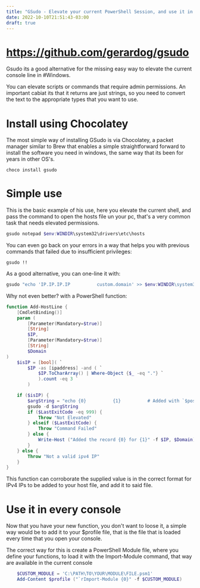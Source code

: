 ```yaml
---
title: "GSudo - Elevate your current PowerShell Session, and use it in the automation of your daily tasks"
date: 2022-10-10T21:51:43-03:00
draft: true
---
```


# https://github.com/gerardog/gsudo

Gsudo its a good alternative for the missing easy way to elevate the current console line in #Windows.

You can elevate scripts or commands that require admin permissions. An important cabiat its that it returns are just strings, so you need to convert the text to the appropriate types that you want to use.

# Install using Chocolatey

The most simple way of installing GSudo is via Chocolatey, a packet manager similar to Brew that enables a simple straightforward forward to install the software you need in windows, the same way that its been for years in other OS's.

``` shell
choco install gsudo
```

# Simple use

This is the basic example of his use, here you elevate the current shell, and pass the command to open the hosts file un your pc, that's a very common task that needs elevated permissions.

``` powershell
gsudo notepad $env:WINDIR\system32\drivers\etc\hosts
```

You can even go back on your errors in a way that helps you with previous commands that failed due to insufficient privileges:

``` shell
gsudo !!
```

As a good alternative, you can one-line it with:
``` powershell
gsudo "echo 'IP.IP.IP.IP          custom.domain' >> $env:WINDIR\system32\drivers\etc\hosts"
```

Why not even better? with a PowerShell function:
``` powershell
function Add-HostLine {
    [CmdletBinding()]
    param (
        [Parameter(Mandatory=$true)]
        [String]
        $IP,
        [Parameter(Mandatory=$true)]
        [String]
        $Domain
)
    $isIP = [bool]( `
        $IP -as [ipaddress] -and ( `
            $IP.ToCharArray() | Where-Object {$_ -eq "."} `
	        ).count -eq 3 `
		)

    if ($isIP) {
        $argString = "echo {0}          {1}          # Added with `$posh and gsudo >> $env:WINDIR\system32\drivers\etc\hosts" -f $IP, $Domain
        gsudo -d $argString
        if ($LastExitCode -eq 999) {
            Throw "Not Elevated"
        } elseif ($LastExitCode) {
            Throw "Command Failed"
        } else {
            Write-Host ("Added the record {0} for {1}" -f $IP, $Domain)
        }
    } else {
        Throw "Not a valid ipv4 IP"
    }
}
```

This function can corroborate the supplied value is in the correct format for IPv4 IPs to be added to your host file, and add it to said file.

# Use it in every console

Now that you have your new function, you don't want to loose it, a simple way would be to add it to your $profile file, that is the file that is loaded every time that you open your console. 

The correct way for this is create a PowerShell Module file, where you define your functions, to load it with the Import-Module command, that way are available in the current console

``` powershell
    $CUSTOM_MODULE = 'C:\PATH\TO\YOUR\MODULE\FILE.psm1'
    Add-Content $profile ("`rImport-Module {0}" -f $CUSTOM_MODULE)
```

